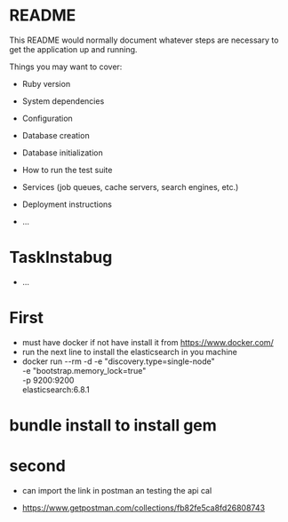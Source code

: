 # README

This README would normally document whatever steps are necessary to get the
application up and running.

Things you may want to cover:

* Ruby version

* System dependencies

* Configuration

* Database creation

* Database initialization

* How to run the test suite

* Services (job queues, cache servers, search engines, etc.)

* Deployment instructions

* ...
# TaskInstabug
* ...
# First 
* must have docker if not have install it from https://www.docker.com/
* run the next line to install the  elasticsearch in you machine
* docker run --rm -d -e "discovery.type=single-node" \
    -e "bootstrap.memory_lock=true" \
    -p 9200:9200 \
    elasticsearch:6.8.1

# bundle install to install gem

# second 
* can import the link in postman an testing the api cal 

* https://www.getpostman.com/collections/fb82fe5ca8fd26808743
